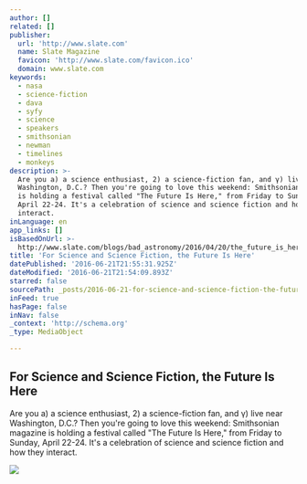```yaml
---
author: []
related: []
publisher:
  url: 'http://www.slate.com'
  name: Slate Magazine
  favicon: 'http://www.slate.com/favicon.ico'
  domain: www.slate.com
keywords:
  - nasa
  - science-fiction
  - dava
  - syfy
  - science
  - speakers
  - smithsonian
  - newman
  - timelines
  - monkeys
description: >-
  Are you a) a science enthusiast, 2) a science-fiction fan, and γ) live near
  Washington, D.C.? Then you're going to love this weekend: Smithsonian magazine
  is holding a festival called "The Future Is Here," from Friday to Sunday,
  April 22-24. It's a celebration of science and science fiction and how they
  interact.
inLanguage: en
app_links: []
isBasedOnUrl: >-
  http://www.slate.com/blogs/bad_astronomy/2016/04/20/the_future_is_here_a_smithsonian_festival_about_science_and_scifi.html
title: 'For Science and Science Fiction, the Future Is Here'
datePublished: '2016-06-21T21:55:31.925Z'
dateModified: '2016-06-21T21:54:09.893Z'
starred: false
sourcePath: _posts/2016-06-21-for-science-and-science-fiction-the-future-is-here.md
inFeed: true
hasPage: false
inNav: false
_context: 'http://schema.org'
_type: MediaObject

---
```

<article style=""><h1>For Science and Science Fiction, the Future Is Here</h1><p>Are you a) a science enthusiast, 2) a science-fiction fan, and γ) live near Washington, D.C.? Then you're going to love this weekend: Smithsonian magazine is holding a festival called "The Future Is Here," from Friday to Sunday, April 22-24. It's a celebration of science and science fiction and how they interact.</p><img src="http://www.slate.com/content/dam/slate/blogs/bad_astronomy/2016/04/19/futureishere_logo.jpg.CROP.cq5dam_web_1280_1280_jpeg.jpg" /></article>